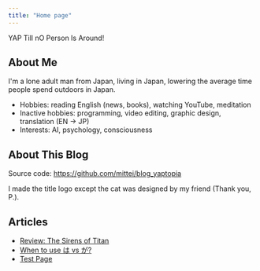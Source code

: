 ```yaml
---
title: "Home page"
---
```


YAP Till nO Person Is Around!

## About Me

I'm a lone adult man from Japan, living in Japan, lowering the average time people spend outdoors in Japan.

- Hobbies: reading English (news, books), watching YouTube, meditation
- Inactive hobbies: programming, video editing, graphic design, translation (EN -> JP)
- Interests: AI, psychology, consciousness

## About This Blog

Source code: https://github.com/mittei/blog_yaptopia

I made the title logo except the cat was designed by my friend (Thank you, P.).

## Articles

- [Review: The Sirens of Titan](posts/the-sirens-of-titan/)
- [When to use は vs が?](posts/jp-wa-vs-ga/)
- [Test Page](posts/bla/)
